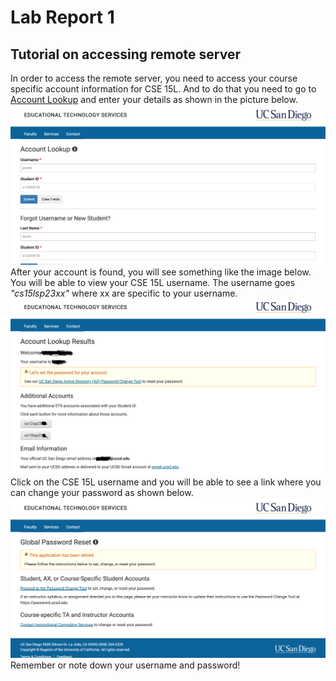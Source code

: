 # Lab Report 1

## Tutorial on accessing remote server  
In order to access the remote server, you need to access your course specific account information for CSE 15L. And to do that you need to go to [Account Lookup](https://sdacs.ucsd.edu/~icc/index.php) and enter your details as shown in the picture below.
![Image](Screenshot1.png)
After your account is found, you will see something like the image below. You will be able to view your CSE 15L username. The username goes *"cs15lsp23xx"* where xx are specific to your username.
![Image](Screenshot2.png)
Click on the CSE 15L username and you will be able to see a link where you can change your password as shown below.
![Image](Screenshot3.png)
Remember or note down your username and password!

